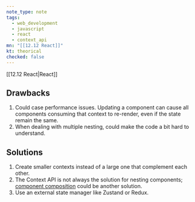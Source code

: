 ```yaml
---
note_type: note
tags:
  - web_development
  - javascript
  - react
  - context_api
mn: "[[12.12 React]]"
kt: theorical
checked: false
---
```

[[12.12 React|React]]

## Drawbacks
1. Could case performance issues. Updating a component can cause all components consuming that context to re-render, even if the state remain the same. 
2. When dealing with multiple nesting, could make the code a bit hard to understand. 

## Solutions
1. Create smaller contexts instead of a large one that complement each other.
2. The Context API is not always the solution for nesting components; [component composition](https://www.robinwieruch.de/react-component-composition/) could be another solution.
3. Use an external state manager like Zustand or Redux. 
